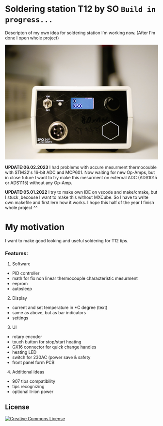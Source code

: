 # Soldering station T12 by SO `Build in progress...`
Descripton of my own idea for soldering station I'm working now. (After I'm done I open whole project)

<img src="https://github.com/Szymono/Soldering-station-T12-by-SO/blob/main/res/P1130167ee.jpeg"/>

**UPDATE:06.02.2023** I had problems with accure mesurment thermocouble with STM32's 16-bit ADC and MCP601. Now waiting for new Op-Amps, but in close future I want to try make this mesurment on external ADC (ADS1015 or ADS1115) without any Op-Amp.

**UPDATE:05.01.2022** I try to make own IDE on vscode and make/cmake, but I stuck ,becouse I want to make this without MXCube. So I have to write own makefile and first lern how it works. I hope this half of the year I finish whole project ^^ 

# My motivation

I want to make good looking and useful soldering for T12 tips.

### Features:
1. Software
  - PID controller
  - math for fix non linear thermocouple characteristic mesurment
  - eeprom
  - autosleep
2. Display
  - current and set temperature in \*C degree (text)
  - same as above, but as bar indicators
  - settings
3. UI
  - rotary encoder
  - touch button for stop/start heating
  - GX16 connector for quick change handles
  - heating LED
  - switch for 230AC (power save & safety
  - front panel form PCB
4. Additional ideas
  - 907 tips compatibility
  - tips recognizing
  - optional li-ion power


## License

<a rel="license" href="http://creativecommons.org/licenses/by-nc-nd/3.0/"><img alt="Creative Commons License" style="border-width:0" src="https://i.creativecommons.org/l/by-nc-nd/3.0/88x31.png" /></a>

